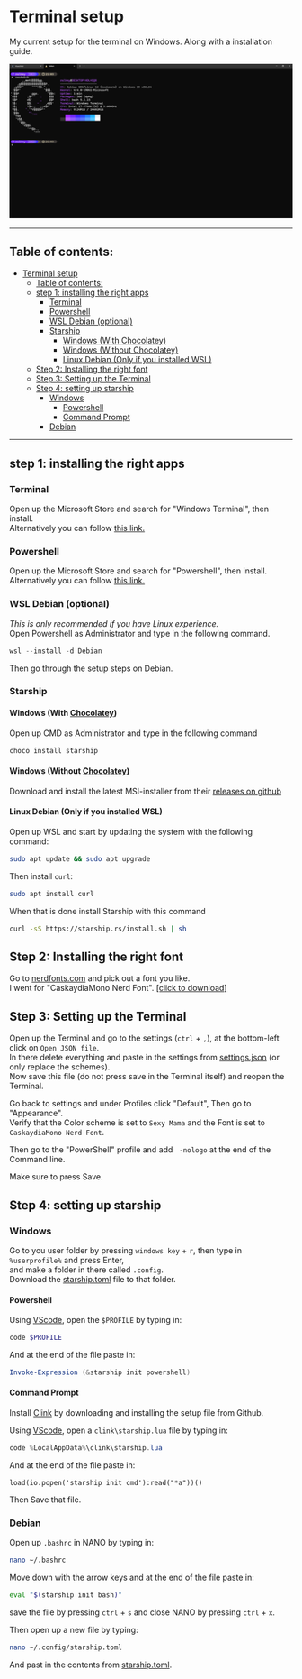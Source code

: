# Terminal setup

My current setup for the terminal on Windows.
Along with a installation guide.

<img src="not-important/image.png" />

---

## Table of contents:
- [Terminal setup](#terminal-setup)
  - [Table of contents:](#table-of-contents)
  - [step 1: installing the right apps](#step-1-installing-the-right-apps)
    - [Terminal](#terminal)
    - [Powershell](#powershell)
    - [WSL Debian (optional)](#wsl-debian-optional)
    - [Starship](#starship)
      - [Windows (With Chocolatey)](#windows-with-chocolatey)
      - [Windows (Without Chocolatey)](#windows-without-chocolatey)
      - [Linux Debian (Only if you installed WSL)](#linux-debian-only-if-you-installed-wsl)
  - [Step 2: Installing the right font](#step-2-installing-the-right-font)
  - [Step 3: Setting up the Terminal](#step-3-setting-up-the-terminal)
  - [Step 4: setting up starship](#step-4-setting-up-starship)
    - [Windows](#windows)
      - [Powershell](#powershell-1)
      - [Command Prompt](#command-prompt)
    - [Debian](#debian)

---

## step 1: installing the right apps

### Terminal
Open up the Microsoft Store and search for "Windows Terminal", then install. <br>
Alternatively you can follow [this link.](https://www.microsoft.com/store/productId/9N0DX20HK701?ocid=pdpshare)

### Powershell
Open up the Microsoft Store and search for "Powershell", then install. <br>
Alternatively you can follow [this link.](https://www.microsoft.com/store/productId/9MZ1SNWT0N5D?ocid=pdpshare)

### WSL Debian (optional)
*This is only recommended if you have Linux experience.* <br>
Open Powershell as Administrator and type in the following command.
```powershell
wsl --install -d Debian
```
Then go through the setup steps on Debian.

### Starship
#### Windows (With [Chocolatey](https://chocolatey.org/))
Open up CMD as Administrator and type in the following command
```powershell
choco install starship
```

#### Windows (Without [Chocolatey](https://chocolatey.org/))
Download and install the latest MSI-installer from their [releases on github](https://github.com/starship/starship/releases/latest)

#### Linux Debian (Only if you installed WSL)
Open up WSL and start by updating the system with the following command:
```bash
sudo apt update && sudo apt upgrade
```
Then install `curl`:
```bash
sudo apt install curl
```

When that is done install Starship with this command
```bash
curl -sS https://starship.rs/install.sh | sh
```

## Step 2: Installing the right font

Go to [nerdfonts.com](https://www.nerdfonts.com/font-downloads) and pick out a font you like. <br>
I went for "CaskaydiaMono Nerd Font". [[click to download]](https://github.com/ryanoasis/nerd-fonts/releases/download/v3.2.1/CascadiaMono.zip)

## Step 3: Setting up the Terminal

Open up the Terminal and go to the settings (`ctrl` + `,`), at the bottom-left click on `Open JSON file`. <br>
In there delete everything and paste in the settings from [settings.json](terminal/settings.json) (or only replace the schemes). <br>
Now save this file (do not press save in the Terminal itself) and reopen the Terminal.

Go back to settings and under Profiles click "Default", Then go to "Appearance". <br>
Verify that the Color scheme is set to `Sexy Mama` and the Font is set to `CaskaydiaMono Nerd Font`.

Then go to the "PowerShell" profile and add ` -nologo` at the end of the Command line.

Make sure to press Save.

## Step 4: setting up starship

### Windows
Go to you user folder by pressing `windows key` + `r`, then type in `%userprofile%` and press Enter, <br>
and make a folder in there called `.config`. <br>
Download the [starship.toml](starship/starship.toml) file to that folder.

#### Powershell
Using [VScode](https://code.visualstudio.com/), open the `$PROFILE` by typing in:
```powershell
code $PROFILE
```
And at the end of the file paste in:
```powershell
Invoke-Expression (&starship init powershell)
```

#### Command Prompt
Install [Clink](https://github.com/chrisant996/clink/releases/latest) by downloading and installing the setup file from Github.

Using [VScode](https://code.visualstudio.com/), open a `clink\starship.lua` file by typing in:
```powershell
code %LocalAppData%\clink\starship.lua
```
And at the end of the file paste in:
```batch
load(io.popen('starship init cmd'):read("*a"))()
```

Then Save that file.

### Debian

Open up `.bashrc` in NANO by typing in:
```bash
nano ~/.bashrc
```
Move down with the arrow keys and at the end of the file paste in:
```bash
eval "$(starship init bash)"
```

save the file by pressing `ctrl` + `s` and close NANO by pressing `ctrl` + `x`.

Then open up a new file by typing:
```bash
nano ~/.config/starship.toml
```
And past in the contents from [starship.toml](starship/starship.toml).

